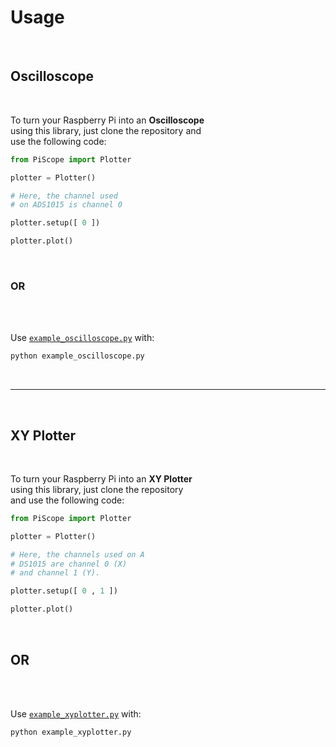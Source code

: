 
# Usage

<br>

## Oscilloscope

<br>

To turn your Raspberry Pi into an **Oscilloscope** <br>
using this library, just clone the repository and <br>
use the following code:

```python
from PiScope import Plotter

plotter = Plotter()

# Here, the channel used 
# on ADS1015 is channel 0

plotter.setup([ 0 ]) 

plotter.plot()
```

<br>

### OR

<br>
<br>

Use [`example_oscilloscope.py`][Example Oscilloscope] with:

```sh
python example_oscilloscope.py
```

<br>

---

<br>

## XY Plotter

<br>

To turn your Raspberry Pi into an **XY Plotter** <br>
using this library, just clone the repository <br>
and use the following code:

```python
from PiScope import Plotter

plotter = Plotter()

# Here, the channels used on A
# DS1015 are channel 0 (X) 
# and channel 1 (Y).

plotter.setup([ 0 , 1 ]) 

plotter.plot()
```

<br>

## OR

<br>
<br>

Use [`example_xyplotter.py`][Example XYPlotter] with:

```sh
python example_xyplotter.py
```

<br>

<!----------------------------------------------------------------------------->

[Example Oscilloscope]: ../Source/example_oscilloscope.py
[Example XYPlotter]: ../Source/example_xyplotter.py
